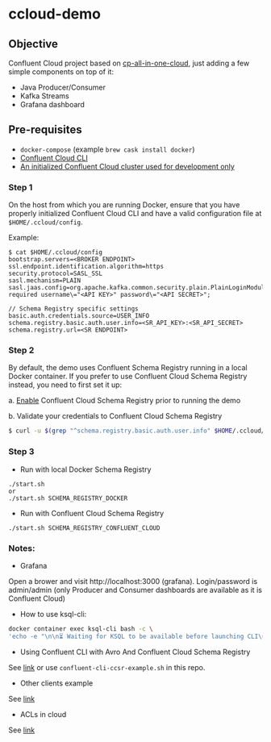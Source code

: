 # ccloud-demo

## Objective

Confluent Cloud project based on [cp-all-in-one-cloud](https://github.com/confluentinc/examples/tree/5.3.x/cp-all-in-one-cloud), just adding a few simple components on top of it:

* Java Producer/Consumer
* Kafka Streams
* Grafana dashboard

## Pre-requisites

* `docker-compose` (example `brew cask install docker`)
* [Confluent Cloud CLI](https://docs.confluent.io/current/cloud-quickstart.html#step-2-install-ccloud-cli)
* [An initialized Confluent Cloud cluster used for development only](https://confluent.cloud)

### Step 1

On the host from which you are running Docker, ensure that you have properly initialized Confluent Cloud CLI and have a valid configuration file at `$HOME/.ccloud/config`.

Example:

```
$ cat $HOME/.ccloud/config
bootstrap.servers=<BROKER ENDPOINT>
ssl.endpoint.identification.algorithm=https
security.protocol=SASL_SSL
sasl.mechanism=PLAIN
sasl.jaas.config=org.apache.kafka.common.security.plain.PlainLoginModule required username\="<API KEY>" password\="<API SECRET>";

// Schema Registry specific settings
basic.auth.credentials.source=USER_INFO
schema.registry.basic.auth.user.info=<SR_API_KEY>:<SR_API_SECRET>
schema.registry.url=<SR ENDPOINT>

```

### Step 2

By default, the demo uses Confluent Schema Registry running in a local Docker container. If you prefer to use Confluent Cloud Schema Registry instead, you need to first set it up:

   a. [Enable](http://docs.confluent.io/current/quickstart/cloud-quickstart.html#step-3-configure-sr-ccloud) Confluent Cloud Schema Registry prior to running the demo

   b. Validate your credentials to Confluent Cloud Schema Registry

   ```bash
   $ curl -u $(grep "^schema.registry.basic.auth.user.info" $HOME/.ccloud/config | cut -d'=' -f2) $(grep "^schema.registry.url" $HOME/.ccloud/config | cut -d'=' -f2)/subjects
   ```

### Step 3

* Run with local Docker Schema Registry

```
./start.sh 
or
./start.sh SCHEMA_REGISTRY_DOCKER
```

* Run with Confluent Cloud Schema Registry 

```
./start.sh SCHEMA_REGISTRY_CONFLUENT_CLOUD
```


### Notes:

* Grafana

Open a brower and visit http://localhost:3000 (grafana). 
Login/password is admin/admin (only Producer and Consumer dashboards are available as it is Confluent Cloud)

* How to use ksql-cli:

```bash
docker container exec ksql-cli bash -c \
'echo -e "\n\n⏳ Waiting for KSQL to be available before launching CLI\n"; while [ $(curl -s -o /dev/null -w %{http_code} http://ksql-server:8089/) -eq 000 ] ; do echo -e $(date) "KSQL Server HTTP state: " $(curl -s -o /dev/null -w %{http_code} http:/ksql-server:8089/) " (waiting for 200)" ; sleep 5 ; done; ksql http://ksql-server:8089'
```

* Using Confluent CLI with Avro And Confluent Cloud Schema Registry

See [link](https://github.com/confluentinc/examples/tree/5.3.1-post/clients/cloud/confluent-cli#example-2-avro-and-confluent-cloud-schema-registry) or use `confluent-cli-ccsr-example.sh` in this repo.

* Other clients example

See [link](https://github.com/confluentinc/examples/blob/5.3.1-post/clients/cloud/README.md)

* ACLs in cloud

See [link](https://github.com/confluentinc/examples/blob/5.3.1-post/security/acls/acl.sh)


